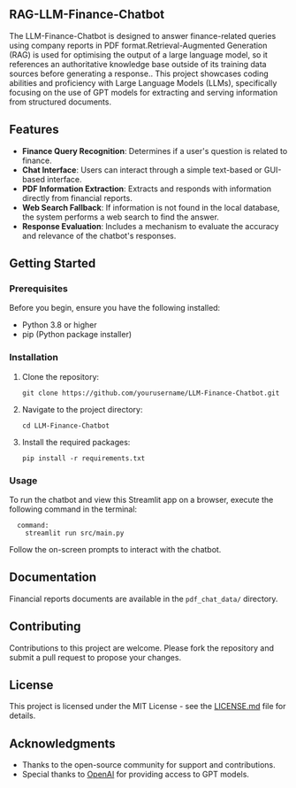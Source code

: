 ## RAG-LLM-Finance-Chatbot
The LLM-Finance-Chatbot is designed to answer finance-related queries using company reports in PDF format.Retrieval-Augmented Generation (RAG) is used for optimising the output of a large language model, so it references an authoritative knowledge base outside of its training data sources before generating a response.. This project showcases coding abilities and proficiency with Large Language Models (LLMs), specifically focusing on the use of GPT models for extracting and serving information from structured documents.

## Features
- **Finance Query Recognition**: Determines if a user's question is related to finance.
- **Chat Interface**: Users can interact through a simple text-based or GUI-based interface.
- **PDF Information Extraction**: Extracts and responds with information directly from financial reports.
- **Web Search Fallback**: If information is not found in the local database, the system performs a web search to find the answer.
- **Response Evaluation**: Includes a mechanism to evaluate the accuracy and relevance of the chatbot's responses.

## Getting Started

### Prerequisites
Before you begin, ensure you have the following installed:
- Python 3.8 or higher
- pip (Python package installer)

### Installation
1. Clone the repository:
   ```
   git clone https://github.com/yourusername/LLM-Finance-Chatbot.git
   ```
2. Navigate to the project directory:
   ```
   cd LLM-Finance-Chatbot
   ```
3. Install the required packages:
   ```
   pip install -r requirements.txt
   ```

### Usage
To run the chatbot and view this Streamlit app on a browser, execute the following command in the terminal:
```
  command:
    streamlit run src/main.py
```
Follow the on-screen prompts to interact with the chatbot.

## Documentation
Financial reports documents are available in the `pdf_chat_data/` directory. 

## Contributing
Contributions to this project are welcome. Please fork the repository and submit a pull request to propose your changes.

## License
This project is licensed under the MIT License - see the [LICENSE.md](LICENSE.md) file for details.

## Acknowledgments
- Thanks to the open-source community for support and contributions.
- Special thanks to [OpenAI](https://openai.com/) for providing access to GPT models.

